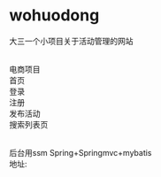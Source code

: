 # wohuodong

大三一个小项目关于活动管理的网站

<br>电商项目
<br>首页
<br>登录
<br>注册
<br>发布活动
<br>搜索列表页

<br>后台用ssm Spring+Springmvc+mybatis
<br>地址:

